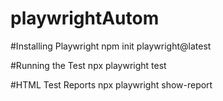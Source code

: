 # playwrightAutom

#Installing Playwright
npm init playwright@latest

#Running the Test
npx playwright test

#HTML Test Reports
npx playwright show-report
